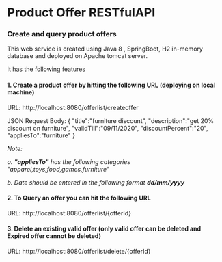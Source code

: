 # Product Offer RESTfulAPI
### Create and query product offers

This web service is created using Java 8 , SpringBoot, H2 in-memory database and deployed on Apache tomcat server.

It has the following features 

#### 1. Create a product offer by hitting the following URL (deploying on local machine)
  URL: http://localhost:8080/offerlist/createoffer
  
  JSON Request Body: {
	"title":"furniture discount",
	"description":"get 20% discount on furniture",
	"validTill":"09/11/2020",
	"discountPercent":"20",
	"appliesTo":"furniture"
}

*Note:*

*a. **"appliesTo"** has the following categories *"apparel,toys,food,games,furniture"**

*b. Date should be entered in the following format **dd/mm/yyyy***


#### 2. To Query an offer you can hit the following URL 

URL: http://localhost:8080/offerlist/{offerId}

#### 3. Delete an existing valid offer (only valid offer can be deleted and Expired offer cannot be deleted)

URL: http://localhost:8080/offerlist/delete/{offerId}
